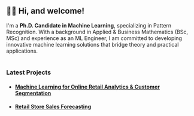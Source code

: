## 👋🏻 Hi, and welcome!

I'm a **Ph.D. Candidate in Machine Learning**, specializing in Pattern Recognition. With a background in Applied & Business Mathematics (BSc, MSc) and experience as an ML Engineer, I am committed to developing innovative machine learning solutions that bridge theory and practical applications.

#

### Latest Projects

- #### [Machine Learning for Online Retail Analytics & Customer Segmentation](https://github.com/semoglou/Machine-Learning-Customer-Segmentation)
- #### [Retail Store Sales Forecasting](https://github.com/semoglou/Retail-Store-Sales-Forecasting)

